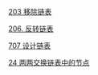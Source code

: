 [203 移除链表](https://leetcode-cn.com/problems/remove-linked-list-elements/)

[206. 反转链表](https://leetcode-cn.com/problems/reverse-linked-list/)

[707 设计链表](https://leetcode-cn.com/problems/design-linked-list/comments/)

[24 两两交换链表中的节点](https://leetcode-cn.com/problems/swap-nodes-in-pairs/)
